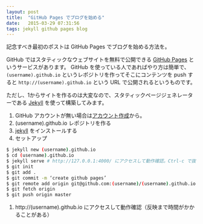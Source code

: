 ```yaml
---
layout: post
title:  "GitHub Pages でブログを始める"
date:   2015-03-29 07:31:56
tags: jekyll github pages blog
---
```


記念すべき最初のポストは GitHub Pages でブログを始める方法を。

GitHub ではスタティックなウェブサイトを無料で公開できる [GitHub Pages](https://pages.github.com/) というサービスがあります。
GitHub を使っている人であればやり方は簡単で、`(username).github.io` というレポジトリを作ってそこにコンテンツを push すると `http://(username).github.io` という URL で公開されるというものです。

ただし、1からサイトを作るのは大変なので、スタティックページジェネレーターである [Jekyll](http://jekyllrb.com/) を使って構築してみます。

1. GitHub アカウントが無い場合は[アカウント作成](https://github.com/)から。
1. (username).github.io レポジトリを作る
1. [jekyll](http://jekyllrb.com/) をインストールする
1. セットアップ

```sh
$ jekyll new (username).github.io  
$ cd (username).github.io  
$ jekyll serve # http://127.0.0.1:4000/ にアクセスして動作確認。Ctrl-c で抜ける。  
$ git init  
$ git add .  
$ git commit -m ‘create github pages’  
$ git remote add origin git@github.com:(username)/(username).github.io.git  
$ git fetch origin  
$ git push origin master  
```

1. http://(username).github.io にアクセスして動作確認（反映まで時間がかかることがある）
